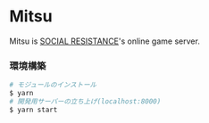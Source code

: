 # Mitsu

Mitsu is [SOCIAL RESISTANCE](https://github.com/uyupun/social-resistance)'s online game server.

### 環境構築

```bash
# モジュールのインストール
$ yarn
# 開発用サーバーの立ち上げ(localhost:8000)
$ yarn start
```
